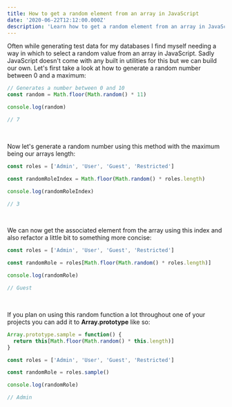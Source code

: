 ```yaml
---
title: How to get a random element from an array in JavaScript
date: '2020-06-22T12:12:00.000Z'
description: 'Learn how to get a random element from an array in JavaScript'
---
```


Often while generating test data for my databases I find myself needing a way in which to select a random value from an array in JavaScript. Sadly JavaScript doesn't come with any built in utilities for this but we can build our own. Let's first take a look at how to generate a random number between 0 and a maximum:

```javascript
// Generates a number between 0 and 10
const random = Math.floor(Math.random() * 11)

console.log(random)

// 7
```

<br/>

Now let's generate a random number using this method with the maximum being our arrays length:

```javascript
const roles = ['Admin', 'User', 'Guest', 'Restricted']

const randomRoleIndex = Math.floor(Math.random() * roles.length)

console.log(randomRoleIndex)

// 3
```

<br/>

We can now get the associated element from the array using this index and also refactor a little bit to something more concise:

```javascript
const roles = ['Admin', 'User', 'Guest', 'Restricted']

const randomRole = roles[Math.floor(Math.random() * roles.length)]

console.log(randomRole)

// Guest
```

<br/>

If you plan on using this random function a lot throughout one of your projects you can add it to **Array.prototype** like so:

```javascript
Array.prototype.sample = function() {
  return this[Math.floor(Math.random() * this.length)]
}

const roles = ['Admin', 'User', 'Guest', 'Restricted']

const randomRole = roles.sample()

console.log(randomRole)

// Admin
```

<br/>
